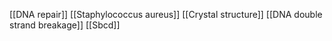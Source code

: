 [[DNA repair]]
[[Staphylococcus aureus]]
[[Crystal structure]]
[[DNA double strand breakage]]
[[Sbcd]]
